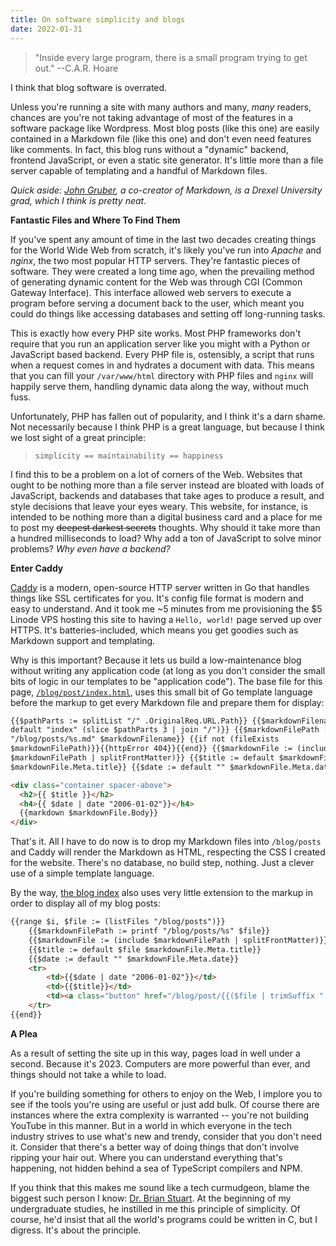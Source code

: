 ```yaml
---
title: On software simplicity and blogs
date: 2022-01-31
---
```


> "Inside every large program, there is a small program trying to get out."
> --C.A.R. Hoare

I think that blog software is overrated.

Unless you're running a site with many authors and many, _many_ readers, chances are you're not taking advantage of most of the features in a software package like Wordpress. Most blog posts (like this one) are easily contained in a Markdown file (like this one) and don't even need features like comments. In fact, this blog runs without a "dynamic" backend, frontend JavaScript, or even a static site generator. It's little more than a file server capable of templating and a handful of Markdown files.

_Quick aside: [John Gruber](https://daringfireball.net/), a co-creator of Markdown, is a Drexel University grad, which I think is pretty neat._

**Fantastic Files and Where To Find Them**

If you've spent any amount of time in the last two decades creating things for the World Wide Web from scratch, it's likely you've run into _Apache_ and _nginx_, the two most popular HTTP servers. They're fantastic pieces of software. They were created a long time ago, when the prevailing method of generating dynamic content for the Web was through CGI (Common Gateway Interface). This interface allowed web servers to execute a program before serving a document back to the user, which meant you could do things like accessing databases and setting off long-running tasks.

This is exactly how every PHP site works. Most PHP frameworks don't require that you run an application server like you might with a Python or JavaScript based backend. Every PHP file is, ostensibly, a script that runs when a request comes in and hydrates a document with data. This means that you can fill your `/var/www/html` directory with PHP files and `nginx` will happily serve them, handling dynamic data along the way, without much fuss.

Unfortunately, PHP has fallen out of popularity, and I think it's a darn shame. Not necessarily because I think PHP is a great language, but because I think we lost sight of a great principle:

> `simplicity == maintainability == happiness`

I find this to be a problem on a lot of corners of the Web. Websites that ought to be nothing more than a file server instead are bloated with loads of JavaScript, backends and databases that take ages to produce a result, and style decisions that leave your eyes weary. This website, for instance, is intended to be nothing more than a digital business card and a place for me to post my ~~deepest darkest secrets~~ thoughts. Why should it take more than a hundred milliseconds to load? Why add a ton of JavaScript to solve minor problems? _Why even have a backend?_

**Enter Caddy**

[Caddy](https://caddyserver.com/) is a modern, open-source HTTP server written in Go that handles things like SSL certificates for you. It's config file format is modern and easy to understand. And it took me ~5 minutes from me provisioning the $5 Linode VPS hosting this site to having a `Hello, world!` page served up over HTTPS. It's batteries-included, which means you get goodies such as Markdown support and templating.

Why is this important? Because it lets us build a low-maintenance blog without writing any application code (at long as you don't consider the small bits of logic in our templates to be "application code"). The base file for this page, [`/blog/post/index.html`](https://github.com/gurleen/website/blob/main/blog/post/index.html), uses this small bit of Go template language before the markup to get every Markdown file and prepare them for display:

```html
{{$pathParts := splitList "/" .OriginalReq.URL.Path}} {{$markdownFilename :=
default "index" (slice $pathParts 3 | join "/")}} {{$markdownFilePath := printf
"/blog/posts/%s.md" $markdownFilename}} {{if not (fileExists
$markdownFilePath)}}{{httpError 404}}{{end}} {{$markdownFile := (include
$markdownFilePath | splitFrontMatter)}} {{$title := default $markdownFilename
$markdownFile.Meta.title}} {{$date := default "" $markdownFile.Meta.date}} ...

<div class="container spacer-above">
  <h2>{{ $title }}</h2>
  <h4>{{ $date | date "2006-01-02"}}</h4>
  {{markdown $markdownFile.Body}}
</div>
```

That's it. All I have to do now is to drop my Markdown files into `/blog/posts` and Caddy will render the Markdown as HTML, respecting the CSS I created for the website. There's no database, no build step, nothing. Just a clever use of a simple template language.

By the way, [the blog index](/blog/) also uses very little extension to the markup in order to display all of my blog posts:

```html
{{range $i, $file := (listFiles "/blog/posts")}}
    {{$markdownFilePath := printf "/blog/posts/%s" $file}}
    {{$markdownFile := (include $markdownFilePath | splitFrontMatter)}}
    {{$title := default $file $markdownFile.Meta.title}}
    {{$date := default "" $markdownFile.Meta.date}}
    <tr>
        <td>{{$date | date "2006-01-02"}}</td>
        <td>{{$title}}</td>
        <td><a class="button" href="/blog/post/{{($file | trimSuffix ".md")}}">Read</a></td>
    </tr>
{{end}}
```

**A Plea**

As a result of setting the site up in this way, pages load in well under a second. Because it's 2023. Computers are more powerful than ever, and things should not take a while to load. 

If you're building something for others to enjoy on the Web, I implore you to see if the tools you're using are useful or just add bulk. Of course there are instances where the extra complexity is warranted -- you're not building YouTube in this manner. But in a world in which everyone in the tech industry strives to use what's new and trendy, consider that you don't need it. Consider that there's a better way of doing things that don't involve ripping your hair out. Where you can understand everything that's happening, not hidden behind a sea of TypeScript compilers and NPM. 

If you think that this makes me sound like a tech curmudgeon, blame the biggest such person I know: [Dr. Brian Stuart](https://www.cs.drexel.edu/~bls96/). At the beginning of my undergraduate studies, he instilled in me this principle of simplicity. Of course, he'd insist that all the world's programs could be written in C, but I digress. It's about the principle.